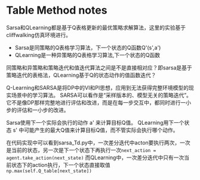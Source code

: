 # Table Method notes

Sarsa和QLearning都是基于Q表格更新的最优策略求解算法，这里的实验基于cliffwalking仿真环境进行。
- Sarsa是同策略的Q表格学习算法，下一个状态的Q函数Q'(s',a')
- QLearning是一种异策略的Q表格学习算法,下一个状态的Q函数

同策略和异策略和策略迭代和值迭代算法之间是不是直接相对应？即sarsa是基于策略迭代的表格法，QLearning基于Q的状态动作的值函数迭代？

Q-Learning和SARSA是将DP中的VI和PI思想，应用到无法获得完整环境模型的现实场景中的学习算法。
SARSA可以看作是“采样版本的、模型无关的策略迭代”。 它不是像DP那样完整地进行评估和改进，而是在每一步交互中，都同时进行一小步的评估和一小步的改进。

Sarsa使用下一个实际会执行的动作 a' 来计算目标Q值。
QLearning用下一个状态 s' 中可能产生的最大Q值来计算目标Q值，而不管实际会执行哪个动作。

在代码实现中可以看到sarsa_Td.py中，一次差分迭代中acton要执行两次，一次是当前的状态，另一次是下一个状态下再执行一次`next_action = agent.take_action(next_state)`
而QLearning中，一次差分迭代中只有一次当前状态下的action执行，下一个状态直接取值`np.max(self.Q_table[next_state])`